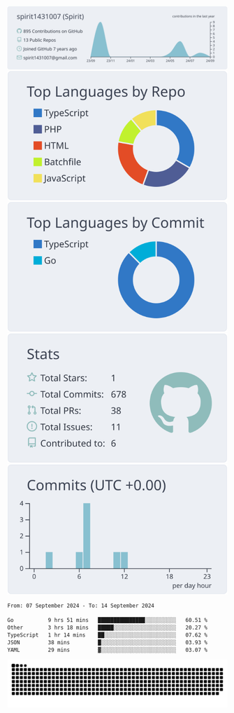 [![](https://raw.githubusercontent.com/spirit1431007/spirit1431007/master/profile-summary-card-output/nord_bright/0-profile-details.svg)](https://git.io/spiritx)
[![](https://raw.githubusercontent.com/spirit1431007/spirit1431007/master/profile-summary-card-output/nord_bright/1-repos-per-language.svg)](https://git.io/spiritx) [![](https://raw.githubusercontent.com/spirit1431007/spirit1431007/master/profile-summary-card-output/nord_bright/2-most-commit-language.svg)](https://git.io/spiritx)
[![](https://raw.githubusercontent.com/spirit1431007/spirit1431007/master/profile-summary-card-output/nord_bright/3-stats.svg)](https://git.io/spiritx) [![](https://raw.githubusercontent.com/spirit1431007/spirit1431007/master/profile-summary-card-output/nord_bright/4-productive-time.svg)](https://git.io/spiritx)

<!--START_SECTION:waka-->

```txt
From: 07 September 2024 - To: 14 September 2024

Go           9 hrs 51 mins   ███████████████░░░░░░░░░░   60.51 %
Other        3 hrs 18 mins   █████░░░░░░░░░░░░░░░░░░░░   20.27 %
TypeScript   1 hr 14 mins    ██░░░░░░░░░░░░░░░░░░░░░░░   07.62 %
JSON         38 mins         █░░░░░░░░░░░░░░░░░░░░░░░░   03.93 %
YAML         29 mins         ▓░░░░░░░░░░░░░░░░░░░░░░░░   03.07 %
```

<!--END_SECTION:waka-->

![contribution](https://github.com/spirit1431007/spirit1431007/blob/output/github-contribution-grid-snake.svg)
